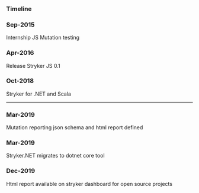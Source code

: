 ### Timeline

 <div class="timeline compact">
  <div class="container left">
    <div class="content">
      <h3>Sep-2015</h3>
      <p>Internship JS Mutation testing</p>
    </div>
  </div>
  <div class="container right">
    <div class="content">
      <h3>Apr-2016</h3>
      <p>Release Stryker JS 0.1</p>
    </div>
  </div>  
  <div class="container left">
    <div class="content">
      <h3>Oct-2018</h3>
      <p>Stryker for .NET and Scala</p>
    </div>
  </div>
</div> 

---

 <div class="timeline compact">
  <div class="container left">
    <div class="content">
      <h3>Mar-2019</h3>
      <p>Mutation reporting json schema and html report defined</p>
    </div>
  </div>
  <div class="container right">
    <div class="content">
      <h3>Mar-2019</h3>
      <p>Stryker.NET migrates to dotnet core tool</p>
    </div>
  </div>  
  <div class="container left">
    <div class="content">
      <h3>Dec-2019</h3>
      <p>Html report available on stryker dashboard for open source projects</p>
    </div>
  </div> 
</div>
  